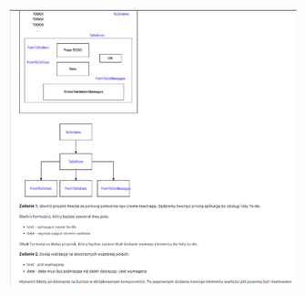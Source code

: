 ![polecenie](https://raw.githubusercontent.com/klebiedzinski/frontend-development/main/lab03/src/Images/zadanie.png)